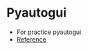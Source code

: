 # Pyautogui
* For practice pyautogui
* [Reference](https://badgameshow.com/steven/python/pyautogui-python%E6%8E%A7%E5%88%B6%E9%9B%BB%E8%85%A6-%E6%8C%89%E9%8D%B5%E7%B2%BE%E9%9D%88-%E9%8D%B5%E7%9B%A4%E6%8E%A7%E5%88%B6/)
